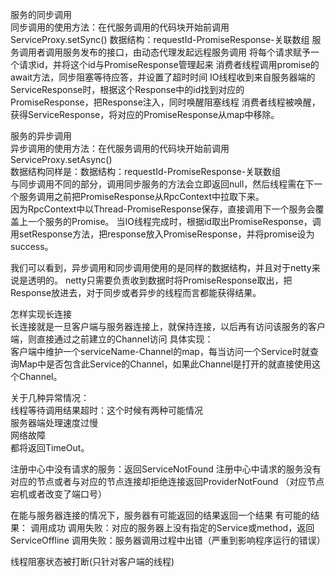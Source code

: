 服务的同步调用  
同步调用的使用方法：在代服务调用的代码块开始前调用ServiceProxy.setSync()
数据结构：requestId-PromiseResponse-关联数组
服务调用者调用服务发布的接口，由动态代理发起远程服务调用
将每个请求赋予一个请求id，并将这个id与PromiseResponse管理起来
消费者线程调用promise的await方法，同步阻塞等待应答，并设置了超时时间
IO线程收到来自服务器端的ServiceResponse时，根据这个Response中的id找到对应的PromiseResponse，把Response注入，同时唤醒阻塞线程
消费者线程被唤醒，获得ServiceResponse，将对应的PromiseResponse从map中移除。


服务的异步调用  
异步调用的使用方法：在代服务调用的代码块开始前调用ServiceProxy.setAsync()  
数据结构同样是：数据结构：requestId-PromiseResponse-关联数组  
与同步调用不同的部分，调用同步服务的方法会立即返回null，然后线程需在下一个服务调用之前把PromiseResponse从RpcContext中拉取下来。  
因为RpcContext中以Thread-PromiseResponse保存，直接调用下一个服务会覆盖上一个服务的Promise。
当IO线程完成时，根据id取出PromiseResponse，调用setResponse方法，把response放入PromiseResponse，并将promise设为success。


我们可以看到，异步调用和同步调用使用的是同样的数据结构，并且对于netty来说是透明的。
netty只需要负责收到数据时将PromiseResponse取出，把Response放进去，对于同步或者异步的线程而言都能获得结果。


怎样实现长连接  
长连接就是一旦客户端与服务器连接上，就保持连接，以后再有访问该服务的客户端，则直接通过之前建立的Channel访问
具体实现：  
客户端中维护一个serviceName-Channel的map，每当访问一个Service时就查询Map中是否包含此Service的Channel，如果此Channel是打开的就直接使用这个Channel。  



关于几种异常情况：  
线程等待调用结果超时：这个时候有两种可能情况  
服务器端处理速度过慢  
网络故障  
都将返回TimeOut。

注册中心中没有请求的服务：返回ServiceNotFound
注册中心中请求的服务没有对应的节点或者与对应的节点连接却拒绝连接返回ProviderNotFound
（对应节点宕机或者改变了端口号）


在能与服务器连接的情况下，服务器有可能返回的结果返回一个结果
有可能的结果：
调用成功
调用失败：对应的服务器上没有指定的Service或method，返回ServiceOffline
调用失败：服务器调用过程中出错（严重到影响程序运行的错误）

线程阻塞状态被打断(只针对客户端的线程)
